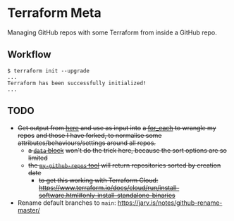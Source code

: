 # Terraform Meta

Managing GitHub repos with some Terraform from inside a GitHub repo.

## Workflow

```shell
$ terraform init --upgrade
...
Terraform has been successfully initialized!
...
```

## TODO

- ~~Get output from [here](https://github.com/jlucktay/my-github-repos) and use as input into~~
  ~~a [for_each](https://www.terraform.io/docs/language/meta-arguments/for_each.html) to wrangle my repos~~
  ~~and those I have forked, to normalise some attributes/behaviours/settings around all repos.~~
  - ~~a [`data` block](https://registry.terraform.io/providers/integrations/github/latest/docs/data-sources/repositories#argument-reference)~~
    ~~won't do the trick here, because the sort options are so limited~~
  - ~~the [`my-github-repos` tool](https://github.com/jlucktay/my-github-repos) will return repositories sorted by creation date~~
    - ~~to get this working with Terraform Cloud: <https://www.terraform.io/docs/cloud/run/install-software.html#only-install-standalone-binaries>~~
- Rename default branches to `main`: <https://jarv.is/notes/github-rename-master/>
